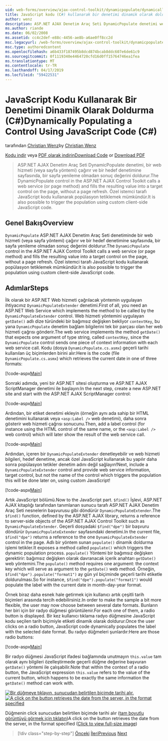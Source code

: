 ```yaml
---
uid: web-forms/overview/ajax-control-toolkit/dynamicpopulate/dynamically-populating-a-control-using-javascript-code-cs
title: JavaScript kodu (C#) kullanarak bir denetimi dinamik olarak doldurma | Microsoft Docs
author: wenz
description: ASP.NET AJAX Denetim Araç Seti DynamicPopulate denetimi web hizmetini (veya sayfa yöntemi) çağırır ve t hedef denetime sonuç değerini doldurur...
ms.author: riande
ms.date: 06/02/2008
ms.assetid: cc4c2def-e88c-4456-ae8b-a6ae0ff8cc2d
msc.legacyurl: /web-forms/overview/ajax-control-toolkit/dynamicpopulate/dynamically-populating-a-control-using-javascript-code-cs
msc.type: authoredcontent
ms.openlocfilehash: a6b433f187495b8dcd874bcab8ddc607e6de61c9
ms.sourcegitcommit: 0f1119340e4464720cfd16d0ff15764746ea1fea
ms.translationtype: MT
ms.contentlocale: tr-TR
ms.lasthandoff: 04/17/2019
ms.locfileid: "59422531"
---
```

# <a name="dynamically-populating-a-control-using-javascript-code-c"></a><span data-ttu-id="f7af8-103">JavaScript Kodu Kullanarak Bir Denetimi Dinamik Olarak Doldurma (C#)</span><span class="sxs-lookup"><span data-stu-id="f7af8-103">Dynamically Populating a Control Using JavaScript Code (C#)</span></span>

<span data-ttu-id="f7af8-104">tarafından [Christian Wenz](https://github.com/wenz)</span><span class="sxs-lookup"><span data-stu-id="f7af8-104">by [Christian Wenz](https://github.com/wenz)</span></span>

<span data-ttu-id="f7af8-105">[Kodu indir](http://download.microsoft.com/download/d/8/f/d8f2f6f9-1b7c-46ad-9252-e1fc81bdea3e/dynamicpopulate1.cs.zip) veya [PDF olarak indirin](http://download.microsoft.com/download/b/6/a/b6ae89ee-df69-4c87-9bfb-ad1eb2b23373/dynamicpopulate1CS.pdf)</span><span class="sxs-lookup"><span data-stu-id="f7af8-105">[Download Code](http://download.microsoft.com/download/d/8/f/d8f2f6f9-1b7c-46ad-9252-e1fc81bdea3e/dynamicpopulate1.cs.zip) or [Download PDF](http://download.microsoft.com/download/b/6/a/b6ae89ee-df69-4c87-9bfb-ad1eb2b23373/dynamicpopulate1CS.pdf)</span></span>

> <span data-ttu-id="f7af8-106">ASP.NET AJAX Denetim Araç Seti DynamicPopulate denetimi, bir web hizmeti (veya sayfa yöntemi) çağırır ve bir hedef denetimine sayfasında, bir sayfa yenileme olmadan sonuç değerini doldurur.</span><span class="sxs-lookup"><span data-stu-id="f7af8-106">The DynamicPopulate control in the ASP.NET AJAX Control Toolkit calls a web service (or page method) and fills the resulting value into a target control on the page, without a page refresh.</span></span> <span data-ttu-id="f7af8-107">Özel istemci tarafı JavaScript kodu kullanarak popülasyon tetiklemek mümkündür.</span><span class="sxs-lookup"><span data-stu-id="f7af8-107">It is also possible to trigger the population using custom client-side JavaScript code.</span></span>


## <a name="overview"></a><span data-ttu-id="f7af8-108">Genel Bakış</span><span class="sxs-lookup"><span data-stu-id="f7af8-108">Overview</span></span>

<span data-ttu-id="f7af8-109">`DynamicPopulate` ASP.NET AJAX Denetim Araç Seti denetiminde bir web hizmeti (veya sayfa yöntemi) çağırır ve bir hedef denetimine sayfasında, bir sayfa yenileme olmadan sonuç değerini doldurur.</span><span class="sxs-lookup"><span data-stu-id="f7af8-109">The `DynamicPopulate` control in the ASP.NET AJAX Control Toolkit calls a web service (or page method) and fills the resulting value into a target control on the page, without a page refresh.</span></span> <span data-ttu-id="f7af8-110">Özel istemci tarafı JavaScript kodu kullanarak popülasyon tetiklemek mümkündür.</span><span class="sxs-lookup"><span data-stu-id="f7af8-110">It is also possible to trigger the population using custom client-side JavaScript code.</span></span>

## <a name="steps"></a><span data-ttu-id="f7af8-111">Adımlar</span><span class="sxs-lookup"><span data-stu-id="f7af8-111">Steps</span></span>

<span data-ttu-id="f7af8-112">İlk olarak bir ASP.NET Web hizmeti çağrılacak yöntemin uygulayan ihtiyacınız `DynamicPopulateExtender` denetimi.</span><span class="sxs-lookup"><span data-stu-id="f7af8-112">First of all, you need an ASP.NET Web Service which implements the method to be called by the `DynamicPopulateExtender` control.</span></span> <span data-ttu-id="f7af8-113">Web hizmeti yöntemini uygulayan `getDate()` adlı dize türündeki bir bağımsız değişken bekliyor `contextKey`, bu yana `DynamicPopulate` denetim bağlam bilgilerini tek bir parçası olan her web hizmeti çağrısı gönderir.</span><span class="sxs-lookup"><span data-stu-id="f7af8-113">The web service implements the method `getDate()` that expects one argument of type string, called `contextKey`, since the `DynamicPopulate` control sends one piece of context information with each web service call.</span></span> <span data-ttu-id="f7af8-114">Kodu (dosya `DynamicPopulate.cs.asmx`) geçerli tarihi kullanılan üç biçimlerden birini alır:</span><span class="sxs-lookup"><span data-stu-id="f7af8-114">Here is the code (file `DynamicPopulate.cs.asmx`) which retrieves the current date in one of three formats:</span></span>

[!code-aspx[Main](dynamically-populating-a-control-using-javascript-code-cs/samples/sample1.aspx)]

<span data-ttu-id="f7af8-115">Sonraki adımda, yeni bir ASP.NET sitesi oluşturma ve ASP.NET AJAX ScriptManager denetimi ile başlayın:</span><span class="sxs-lookup"><span data-stu-id="f7af8-115">In the next step, create a new ASP.NET site and start with the ASP.NET AJAX ScriptManager control:</span></span>

[!code-aspx[Main](dynamically-populating-a-control-using-javascript-code-cs/samples/sample2.aspx)]

<span data-ttu-id="f7af8-116">Ardından, bir etiket denetimi ekleyin (örneğin aynı ada sahip bir HTML denetimini kullanarak veya `<asp:Label />` web denetimi), daha sonra gösterir web hizmeti çağrısı sonucunu.</span><span class="sxs-lookup"><span data-stu-id="f7af8-116">Then, add a label control (for instance using the HTML control of the same name, or the `<asp:Label />` web control) which will later show the result of the web service call.</span></span>

[!code-aspx[Main](dynamically-populating-a-control-using-javascript-code-cs/samples/sample3.aspx)]

<span data-ttu-id="f7af8-117">Ardından, içeren bir `DynamicPopulateExtender` denetleyebilir ve web hizmeti bilgileri, hedef denetime, ancak özel JavaScript kullanarak bu yapılır daha sonra popülasyon tetikler denetim adını değil sağlayın!</span><span class="sxs-lookup"><span data-stu-id="f7af8-117">Next, include a `DynamicPopulateExtender` control and provide web service information, target control, but not the name of the control which triggers the population this will be done later on, using custom JavaScript!</span></span>

[!code-aspx[Main](dynamically-populating-a-control-using-javascript-code-cs/samples/sample4.aspx)]

<span data-ttu-id="f7af8-118">Artık JavaScript bölümü.</span><span class="sxs-lookup"><span data-stu-id="f7af8-118">Now to the JavaScript part.</span></span> <span data-ttu-id="f7af8-119">`$find()` İşlevi, ASP.NET AJAX kitaplığı tarafından tanımlanan sunucu tarafı ASP.NET AJAX Denetim Araç Seti nesnelerin başvurusu gibi döndürür `DynamicPopulateExtender`.</span><span class="sxs-lookup"><span data-stu-id="f7af8-119">The `$find()` function, defined by the ASP.NET AJAX library, returns a reference to server-side objects of the ASP.NET AJAX Control Toolkit such as `DynamicPopulateExtender`.</span></span> <span data-ttu-id="f7af8-120">Geçerli dosyadaki `$find("dpe")` bir başvuru döndürür `DynamicPopulateExtender` sayfasındaki denetimi.</span><span class="sxs-lookup"><span data-stu-id="f7af8-120">In the current file, `$find("dpe")` returns a reference to the one `DynamicPopulateExtender` control in the page.</span></span> <span data-ttu-id="f7af8-121">Adlı bir yöntem sunan `populate()` dinamik doldurma işlemi tetikler.</span><span class="sxs-lookup"><span data-stu-id="f7af8-121">It exposes a method called `populate()` which triggers the dynamic population process.</span></span> <span data-ttu-id="f7af8-122">`populate()` Yöntemi bir bağımsız değişken gerektirir: bağımsız değişken olarak davranacak içerik anahtarı `getDate()` web yöntemini.</span><span class="sxs-lookup"><span data-stu-id="f7af8-122">The `populate()` method requires one argument: the context key which will serve as argument to the `getDate()` web method.</span></span> <span data-ttu-id="f7af8-123">Örneğin, `$find("dpe").populate("format1")` ay gün yıl biçiminde geçerli tarihi etiketle doldurulması.</span><span class="sxs-lookup"><span data-stu-id="f7af8-123">So for instance, `$find("dpe").populate("format1")` would populate the label with the current date in month-day-year format.</span></span>

<span data-ttu-id="f7af8-124">Örnek biraz daha esnek hale getirmek için kullanıcı artık çeşitli tarih biçimleri arasında tercih edebilirsiniz.</span><span class="sxs-lookup"><span data-stu-id="f7af8-124">In order to make the sample a bit more flexible, the user may now choose between several date formats.</span></span> <span data-ttu-id="f7af8-125">Bunların her biri için bir radyo düğmesi görüntülenir.</span><span class="sxs-lookup"><span data-stu-id="f7af8-125">For each one of them, a radio button is displayed.</span></span> <span data-ttu-id="f7af8-126">Bir kez kullanıcı tıklama radyo düğmesine JavaScript kodu seçilen tarih biçimiyle etiketi dinamik olarak doldurur.</span><span class="sxs-lookup"><span data-stu-id="f7af8-126">Once the user clicks on a radio button, JavaScript code dynamically populates the label with the selected date format.</span></span> <span data-ttu-id="f7af8-127">Bu radyo düğmeleri şunlardır:</span><span class="sxs-lookup"><span data-stu-id="f7af8-127">Here are those radio buttons:</span></span>

[!code-aspx[Main](dynamically-populating-a-control-using-javascript-code-cs/samples/sample5.aspx)]

<span data-ttu-id="f7af8-128">Bir radyo düğmesi JavaScript ifadesi bağlamında unutmayın `this.value` tam olarak aynı bilgileri özelleştirmede geçerli düğme değerine başvuran `getDate()` yöntemi ile çalışabilir.</span><span class="sxs-lookup"><span data-stu-id="f7af8-128">Note that within the context of a radio button, the JavaScript expression `this.value` refers to the value of the current button, which happens to be exactly the same information the `getDate()` method can work with.</span></span>


<span data-ttu-id="f7af8-129">[![Bir düğmeye tıklayın, sunucudan belirtilen biçimde tarihi alır.](dynamically-populating-a-control-using-javascript-code-cs/_static/image2.png)](dynamically-populating-a-control-using-javascript-code-cs/_static/image1.png)</span><span class="sxs-lookup"><span data-stu-id="f7af8-129">[![A click on the button retrieves the date from the server, in the format specified](dynamically-populating-a-control-using-javascript-code-cs/_static/image2.png)](dynamically-populating-a-control-using-javascript-code-cs/_static/image1.png)</span></span>

<span data-ttu-id="f7af8-130">Düğmenin click sunucudan belirtilen biçimde tarihi alır ([tam boyutlu görüntüyü görmek için tıklatın](dynamically-populating-a-control-using-javascript-code-cs/_static/image3.png))</span><span class="sxs-lookup"><span data-stu-id="f7af8-130">A click on the button retrieves the date from the server, in the format specified ([Click to view full-size image](dynamically-populating-a-control-using-javascript-code-cs/_static/image3.png))</span></span>

> [!div class="step-by-step"]
> <span data-ttu-id="f7af8-131">[Önceki](dynamically-populating-a-control-cs.md)
> [İleri](using-dynamicpopulate-with-a-user-control-and-javascript-cs.md)</span><span class="sxs-lookup"><span data-stu-id="f7af8-131">[Previous](dynamically-populating-a-control-cs.md)
[Next](using-dynamicpopulate-with-a-user-control-and-javascript-cs.md)</span></span>
